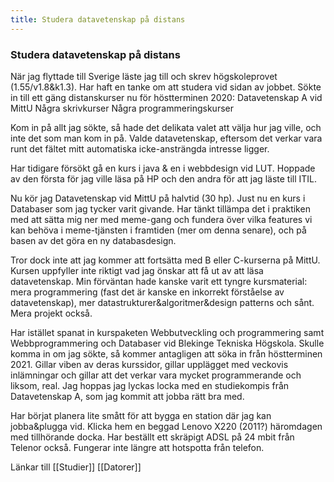 ```yaml
---
title: Studera datavetenskap på distans
---
```


### Studera datavetenskap på distans

När jag flyttade till Sverige läste jag till och skrev högskoleprovet (1.55/v1.8&k1.3).
Har haft en tanke om att studera vid sidan av jobbet. Sökte in till ett gäng distanskurser nu för höstterminen 2020: 
Datavetenskap A vid MittU
Några skrivkurser
Några programmeringskurser

Kom in på allt jag sökte, så hade det delikata valet att välja hur jag ville, och inte det som man kom in på.
Valde datavetenskap, eftersom det verkar vara runt det fältet mitt automatiska icke-ansträngda intresse ligger.

Har tidigare försökt gå en kurs i java & en i webbdesign vid LUT.
Hoppade av den första för jag ville läsa på HP och den andra för att jag läste till ITIL.

Nu kör jag Datavetenskap vid MittU på halvtid (30 hp). Just nu en kurs i Databaser som jag tycker varit givande.
Har tänkt tillämpa det i praktiken med att sätta mig ner med meme-gang och fundera över vilka features vi kan behöva i meme-tjänsten i framtiden (mer om denna senare), och på basen av det göra en ny databasdesign.

Tror dock inte att jag kommer att fortsätta med B eller C-kurserna på MittU. Kursen uppfyller inte riktigt vad jag önskar att få ut av att läsa datavetenskap. Min förväntan hade kanske varit ett tyngre kursmaterial: mera programmering (fast det är kanske en inkorrekt förståelse av datavetenskap), mer datastrukturer&algoritmer&design patterns och sånt. Mera projekt också.

Har istället spanat in kurspaketen Webbutveckling och programmering samt Webbprogrammering och Databaser vid Blekinge Tekniska Högskola.
Skulle komma in om jag sökte, så kommer antagligen att söka in från höstterminen 2021. Gillar viben av deras kurssidor, gillar upplägget med veckovis inlämningar och gillar att det verkar vara mycket programmerande och liksom, real. Jag hoppas jag lyckas locka med en studiekompis från Datavetenskap A, som jag kommit att jobba rätt bra med.

Har börjat planera lite smått för att bygga en station där jag kan jobba&plugga vid. Klicka hem en beggad Lenovo X220 (2011?) häromdagen med tillhörande docka. Har beställt ett skräpigt ADSL på 24 mbit från Telenor också. Fungerar inte längre att hotspotta från telefon.

Länkar till [[Studier]] [[Datorer]]